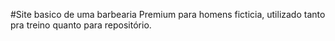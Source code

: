 #Site basico de uma barbearia Premium para homens ficticia, utilizado tanto pra treino quanto para repositório.
